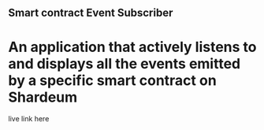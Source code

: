 ## Smart contract Event Subscriber

# An application that actively listens to and displays all the events emitted by a specific smart contract on Shardeum

live link here
